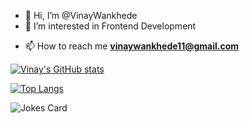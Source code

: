 - 👋 Hi, I’m @VinayWankhede
- 👀 I’m interested in Frontend Development 
<!-- - 🌱 I’m currently learning  -->
- 📫 How to reach me **vinaywankhede11@gmail.com**

<!---
VinayWankhede11/VinayWankhede11 is a ✨ special ✨ repository because its `README.md` (this file) appears on your GitHub profile.
You can click the Preview link to take a look at your changes.
--->
[![Vinay's GitHub stats](https://github-readme-stats.vercel.app/api?username=VinayWankhede11)](https://github.com/anuraghazra/github-readme-stats)

[![Top Langs](https://github-readme-stats.vercel.app/api/top-langs/?username=VinayWankhede11)](https://github.com/anuraghazra/github-readme-stats)
<!-- Markdown -->

![Jokes Card](https://readme-jokes.vercel.app/api)
